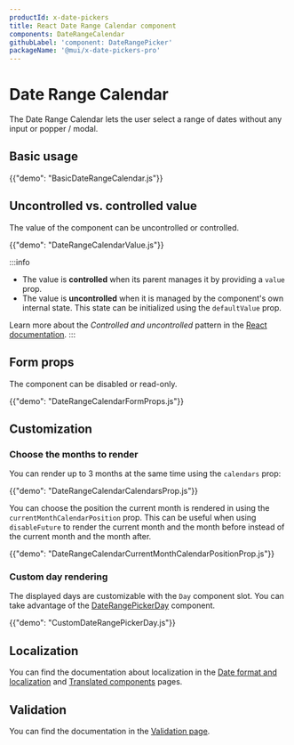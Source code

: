 ```yaml
---
productId: x-date-pickers
title: React Date Range Calendar component
components: DateRangeCalendar
githubLabel: 'component: DateRangePicker'
packageName: '@mui/x-date-pickers-pro'
---
```


# Date Range Calendar [<span class="plan-pro"></span>](/x/introduction/licensing/#pro-plan 'Pro plan')

<p class="description">The Date Range Calendar lets the user select a range of dates without any input or popper / modal.</p>

## Basic usage

{{"demo": "BasicDateRangeCalendar.js"}}

## Uncontrolled vs. controlled value

The value of the component can be uncontrolled or controlled.

{{"demo": "DateRangeCalendarValue.js"}}

:::info

- The value is **controlled** when its parent manages it by providing a `value` prop.
- The value is **uncontrolled** when it is managed by the component's own internal state. This state can be initialized using the `defaultValue` prop.

Learn more about the _Controlled and uncontrolled_ pattern in the [React documentation](https://react.dev/learn/sharing-state-between-components#controlled-and-uncontrolled-components).
:::

## Form props

The component can be disabled or read-only.

{{"demo": "DateRangeCalendarFormProps.js"}}

## Customization

### Choose the months to render

You can render up to 3 months at the same time using the `calendars` prop:

{{"demo": "DateRangeCalendarCalendarsProp.js"}}

You can choose the position the current month is rendered in using the `currentMonthCalendarPosition` prop.
This can be useful when using `disableFuture` to render the current month and the month before instead of the current month and the month after.

{{"demo": "DateRangeCalendarCurrentMonthCalendarPositionProp.js"}}

### Custom day rendering

The displayed days are customizable with the `Day` component slot.
You can take advantage of the [DateRangePickerDay](/x/api/date-pickers/date-range-picker-day/) component.

{{"demo": "CustomDateRangePickerDay.js"}}

## Localization

You can find the documentation about localization in the [Date format and localization](/x/react-date-pickers/adapters-locale/) and [Translated components](/x/react-date-pickers/localization/) pages.

## Validation

You can find the documentation in the [Validation page](/x/react-date-pickers/validation/).
